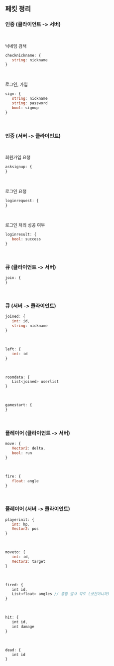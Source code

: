 ## 페킷 정리


### 인증 (클라이언트 -> 서버)

<br/>

닉네임 검색
```js
checknickname: {
   string: nickname
}
```

<br/>

로그인, 가입
```js
sign: {
   string: nickname
   string: password
   bool: signup
}
```

<br/>

### 인증 (서버 -> 클라이언트)

<br/>

회원가입 요청
```js
asksignup: {
}
```

<br/>

로그인 요청
```js
loginrequest: {
}
```

<br/>

로그인 처리 성공 여부
```js
loginresult: {
   bool: success
}
```

<br/>

### 큐 (클라이언트 -> 서버)

```js
join: {
}
```

<br/>

### 큐 (서버 -> 클라이언트)

```js
joined: {
   int: id,
   string: nickname
}
```

<br/>

```js
left: {
   int: id
}
```

<br/>

```js
roomdata: {
   List<joined> userlist
}
```

<br/>

```js
gamestart: {
}
```

<br/>


### 플레이어 (클라이언트 -> 서버)

```js
move: {
   Vector2: delta,
   bool: run
}
```

<br/>


```js
fire: {
   float: angle
}
```

<br/>

### 플레이어 (서버 -> 클라이언트)

```js
playerinit: {
   int: hp,
   Vector2: pos
}
```

<br/>

```js
moveto: {
   int: id,
   Vector2: target
}
```

<br/>

```js
fired: {
   int id,
   List<float> angles // 총알 발사 각도 (샷건이니까)
}
```

<br/>

```js
hit: {
   int id,
   int damage
}
```

<br/>

```js
dead: {
   int id
}
```